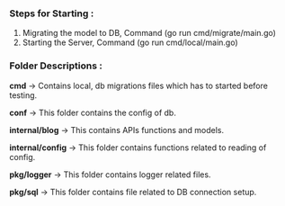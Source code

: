 ### ****Steps for Starting :****
1. Migrating the model to DB, Command (go run cmd/migrate/main.go)
2. Starting the Server, Command (go run cmd/local/main.go)

### **Folder Descriptions :**

**cmd** -> Contains local, db migrations files which has to started before testing.

**conf** -> This folder contains the config of db.

**internal/blog** -> This contains APIs functions and models.

**internal/config** -> This folder contains functions related to reading of config.

**pkg/logger** -> This folder contains logger related files.

**pkg/sql** -> This folder contains file related to DB connection setup.
